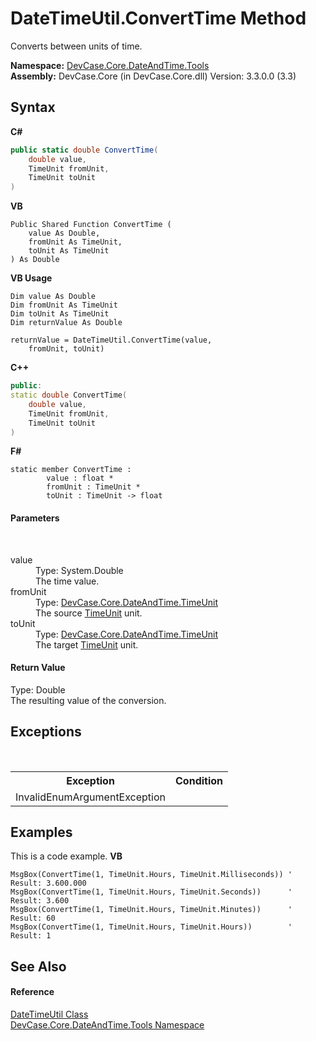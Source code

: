 # DateTimeUtil.ConvertTime Method 
 

Converts between units of time.

**Namespace:**&nbsp;<a href="N_DevCase_Core_DateAndTime_Tools">DevCase.Core.DateAndTime.Tools</a><br />**Assembly:**&nbsp;DevCase.Core (in DevCase.Core.dll) Version: 3.3.0.0 (3.3)

## Syntax

**C#**<br />
``` C#
public static double ConvertTime(
	double value,
	TimeUnit fromUnit,
	TimeUnit toUnit
)
```

**VB**<br />
``` VB
Public Shared Function ConvertTime ( 
	value As Double,
	fromUnit As TimeUnit,
	toUnit As TimeUnit
) As Double
```

**VB Usage**<br />
``` VB Usage
Dim value As Double
Dim fromUnit As TimeUnit
Dim toUnit As TimeUnit
Dim returnValue As Double

returnValue = DateTimeUtil.ConvertTime(value, 
	fromUnit, toUnit)
```

**C++**<br />
``` C++
public:
static double ConvertTime(
	double value, 
	TimeUnit fromUnit, 
	TimeUnit toUnit
)
```

**F#**<br />
``` F#
static member ConvertTime : 
        value : float * 
        fromUnit : TimeUnit * 
        toUnit : TimeUnit -> float 

```


#### Parameters
&nbsp;<dl><dt>value</dt><dd>Type: System.Double<br />The time value.</dd><dt>fromUnit</dt><dd>Type: <a href="T_DevCase_Core_DateAndTime_TimeUnit">DevCase.Core.DateAndTime.TimeUnit</a><br />The source <a href="T_DevCase_Core_DateAndTime_TimeUnit">TimeUnit</a> unit.</dd><dt>toUnit</dt><dd>Type: <a href="T_DevCase_Core_DateAndTime_TimeUnit">DevCase.Core.DateAndTime.TimeUnit</a><br />The target <a href="T_DevCase_Core_DateAndTime_TimeUnit">TimeUnit</a> unit.</dd></dl>

#### Return Value
Type: Double<br />The resulting value of the conversion.

## Exceptions
&nbsp;<table><tr><th>Exception</th><th>Condition</th></tr><tr><td>InvalidEnumArgumentException</td><td /></tr></table>

## Examples
This is a code example. 
**VB**<br />
``` VB
MsgBox(ConvertTime(1, TimeUnit.Hours, TimeUnit.Milliseconds)) ' Result: 3.600.000
MsgBox(ConvertTime(1, TimeUnit.Hours, TimeUnit.Seconds))      ' Result: 3.600
MsgBox(ConvertTime(1, TimeUnit.Hours, TimeUnit.Minutes))      ' Result: 60
MsgBox(ConvertTime(1, TimeUnit.Hours, TimeUnit.Hours))        ' Result: 1
```


## See Also


#### Reference
<a href="T_DevCase_Core_DateAndTime_Tools_DateTimeUtil">DateTimeUtil Class</a><br /><a href="N_DevCase_Core_DateAndTime_Tools">DevCase.Core.DateAndTime.Tools Namespace</a><br />